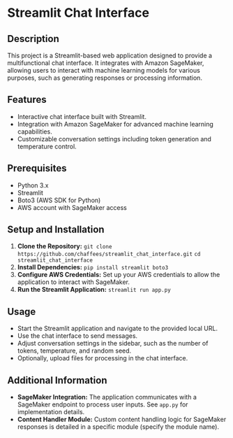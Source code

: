# Streamlit Chat Interface

## Description
This project is a Streamlit-based web application designed to provide a multifunctional chat interface. It integrates with Amazon SageMaker, allowing users to interact with machine learning models for various purposes, such as generating responses or processing information.

## Features
- Interactive chat interface built with Streamlit.
- Integration with Amazon SageMaker for advanced machine learning capabilities.
- Customizable conversation settings including token generation and temperature control.

## Prerequisites
- Python 3.x
- Streamlit
- Boto3 (AWS SDK for Python)
- AWS account with SageMaker access

## Setup and Installation
1. **Clone the Repository:**
   `git clone https://github.com/chaffees/streamlit_chat_interface.git`
   `cd streamlit_chat_interface`
2. **Install Dependencies:**
   `pip install streamlit boto3`
3. **Configure AWS Credentials:**
   Set up your AWS credentials to allow the application to interact with SageMaker.
4. **Run the Streamlit Application:**
   `streamlit run app.py`

## Usage
- Start the Streamlit application and navigate to the provided local URL.
- Use the chat interface to send messages.
- Adjust conversation settings in the sidebar, such as the number of tokens, temperature, and random seed.
- Optionally, upload files for processing in the chat interface.

## Additional Information
- **SageMaker Integration:** The application communicates with a SageMaker endpoint to process user inputs. See `app.py` for implementation details.
- **Content Handler Module:** Custom content handling logic for SageMaker responses is detailed in a specific module (specify the module name).
